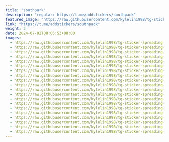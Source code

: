 ```yaml
---
title: "southpark"
description: "regular: https://t.me/addstickers/southpack"
featured_image: "https://raw.githubusercontent.com/kylelin1998/tg-sticker-spreading-worldwide-images/main/img/f4f4b4e2-1ad0-499b-ad81-88adb2adb46e.jpg"
link: "https://t.me/addstickers/southpack"
weight: 3
date: 2024-07-02T08:05:53+08:00
images:
  - https://raw.githubusercontent.com/kylelin1998/tg-sticker-spreading-worldwide-images/main/img/f4f4b4e2-1ad0-499b-ad81-88adb2adb46e.jpg
  - https://raw.githubusercontent.com/kylelin1998/tg-sticker-spreading-worldwide-images/main/img/be3d6022-5cdc-4c64-b3a5-8af0a05bf609.jpg
  - https://raw.githubusercontent.com/kylelin1998/tg-sticker-spreading-worldwide-images/main/img/042e9a2b-5024-4c0d-95c9-74b32fd6a9f2.jpg
  - https://raw.githubusercontent.com/kylelin1998/tg-sticker-spreading-worldwide-images/main/img/601784fc-8035-4b6c-910e-f81d45037e91.jpg
  - https://raw.githubusercontent.com/kylelin1998/tg-sticker-spreading-worldwide-images/main/img/ae753940-d62c-47bf-b1ec-94b126d3b443.jpg
  - https://raw.githubusercontent.com/kylelin1998/tg-sticker-spreading-worldwide-images/main/img/27c21aab-f10b-43c0-ad7c-d493321079f7.jpg
  - https://raw.githubusercontent.com/kylelin1998/tg-sticker-spreading-worldwide-images/main/img/d939778f-ec29-4d37-80c0-89fbfddc5b2e.jpg
  - https://raw.githubusercontent.com/kylelin1998/tg-sticker-spreading-worldwide-images/main/img/fb2d0ef7-711c-4837-ba9f-55b804829bc7.jpg
  - https://raw.githubusercontent.com/kylelin1998/tg-sticker-spreading-worldwide-images/main/img/93827de9-f7c8-46b3-9f6d-ee31db296fea.jpg
  - https://raw.githubusercontent.com/kylelin1998/tg-sticker-spreading-worldwide-images/main/img/69b818b0-cfed-48c9-b429-42a0c94e02c8.jpg
  - https://raw.githubusercontent.com/kylelin1998/tg-sticker-spreading-worldwide-images/main/img/909c389b-a611-4f4a-8c71-44d27e9588dc.jpg
  - https://raw.githubusercontent.com/kylelin1998/tg-sticker-spreading-worldwide-images/main/img/2e71c0f1-2a92-441b-8ced-f2cc0108d4a6.jpg
  - https://raw.githubusercontent.com/kylelin1998/tg-sticker-spreading-worldwide-images/main/img/b03db5d0-b5d1-45a5-b027-cfd011bf6920.jpg
  - https://raw.githubusercontent.com/kylelin1998/tg-sticker-spreading-worldwide-images/main/img/c33588cb-2a65-42b1-9215-f3f112b34de5.jpg
  - https://raw.githubusercontent.com/kylelin1998/tg-sticker-spreading-worldwide-images/main/img/fdbd955e-0cc7-4091-8ac0-e8bd3e05d433.jpg
  - https://raw.githubusercontent.com/kylelin1998/tg-sticker-spreading-worldwide-images/main/img/9b0b5923-c68f-4457-b39f-0256fede71b2.jpg
  - https://raw.githubusercontent.com/kylelin1998/tg-sticker-spreading-worldwide-images/main/img/92d1c8a2-0ce0-4ba2-90db-df03b20f30fd.jpg
  - https://raw.githubusercontent.com/kylelin1998/tg-sticker-spreading-worldwide-images/main/img/113ece93-c86b-4f71-bdcd-ea23aefa9ad3.jpg
  - https://raw.githubusercontent.com/kylelin1998/tg-sticker-spreading-worldwide-images/main/img/d01b01dc-8320-458e-8980-168a5f5f81d9.jpg
  - https://raw.githubusercontent.com/kylelin1998/tg-sticker-spreading-worldwide-images/main/img/a4b4f3f0-dcf0-4f87-8d4e-6dbcdfcc2a24.jpg
---
```

